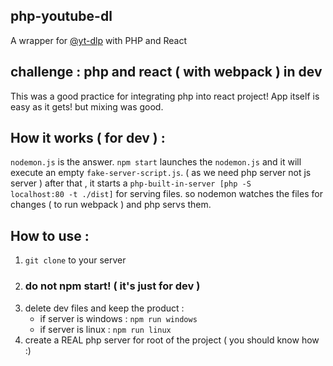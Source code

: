 ## php-youtube-dl
A wrapper for [@yt-dlp](https://github.com/yt-dlp/) with PHP and React

## challenge : php and react ( with webpack ) in dev
This was a good practice for integrating php into react project!
App itself is easy as it gets! but mixing was good.

## How it works ( for dev ) :
<code>nodemon.js</code> is the answer. <code>npm start</code> launches the <code>nodemon.js</code>
and it will execute an empty <code>fake-server-script.js</code>. ( as we need php server not js server )
after that , it starts a <code>php-built-in-server [php -S localhost:80 -t ./dist]</code> for serving files. so nodemon watches the files for changes ( to run webpack ) and php servs them.

## How to use :
1. <code>git clone</code> to your server
2. ### do not npm start! ( it's just for dev )
3. delete dev files and keep the product :
   - if server is windows : <code>npm run windows</code>
   - if server is linux : <code>npm run linux</code>
4. create a REAL php server for root of the project ( you should know how :)
